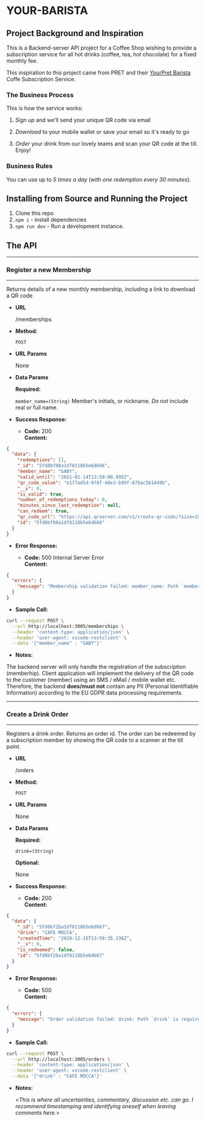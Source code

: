 # YOUR-BARISTA

## Project Background and Inspiration

This is a Backend-server API project for a Coffee Shop wishing to provide a subscription service for all hot drinks (coffee, tea, hot chocolate) for a fixed monthly fee.

This inspiration to this project came from PRET and their [YourPret Barista](https://www.pret.co.uk/en-GB/your-pret) Coffe Subscription Service.

### The Business Process

This is how the service works:

1. *Sign up* and we'll send your unique QR code via email

2. *Download* to your mobile wallet or save your email so it's ready to go

3. *Order* your drink from our lovely teams and scan your QR code at the till. Enjoy!

### Business Rules

You can use up to *5 times a day* (with *one redemption every 30 minutes*).

## Installing from Source and Running the Project

1. Clone this repo
2. `npm i` - install dependencies
3. `npm run dev` - Run a development instance.

## The API

----

### **Register a new Membership**

----

Returns details of a new monthly membership, including a link to download a QR code

* **URL**

  /memberships

* **Method:**
  

  `POST`

* **URL Params**

  None

* **Data Params**

   **Required:**
 
   `member_name=(String)` Member's initials, or nickname. *Do not* include real or full name.


* **Success Response:**
  

  * **Code:** 200 <br />
    **Content:**  

```json
{
  "data": {
    "redemptions": [],
    "_id": "5fd8bf08a1df8118b5e6d666",
    "member_name": "GABY",
    "valid_until": "2021-01-14T13:50:00.995Z",
    "qr_code_value": "e177ad5d-978f-40e3-b99f-87bac5b1449b",
    "__v": 0,
    "is_valid": true,
    "number_of_redemptions_today": 0,
    "minutes_since_last_redemption": null,
    "can_redeem": true,
    "qr_code_url": "https://api.qrserver.com/v1/create-qr-code/?size=150x150&data=e177ad5d-978f-40e3-b99f-87bac5b1449b",
    "id": "5fd8bf08a1df8118b5e6d666"
  }
}
```
 
* **Error Response:**


  * **Code:** 500 Internal Server Error <br />
    **Content:** 
```json
{
  "errors": {
    "message": "Membership validation failed: member_name: Path `member_name` is required."
  }
}
```

* **Sample Call:**

```bash
curl --request POST \
  --url http://localhost:3005/memberships \
  --header 'content-type: application/json' \
  --header 'user-agent: vscode-restclient' \
  --data '{"member_name" : "GABY"}'
```

* **Notes:**

The backend server will only handle the registration of the subscription (memberhip). Client application will implement the delivery of the QR code to the customer (member) using an SMS / eMail / mobile wallet etc. Therefore, the backend **does/must not** contain any PII (Personal Identifiable Information) according to the EU GDPR data processing requirements.

----

### **Create a Drink Order**

----

Registers a drink order. Returns an order id. The order can be redeemed by a subscription member by showing the QR code to a scanner at the till point.

* **URL**

  /orders

* **Method:**
  
   `POST`
  
*  **URL Params**

   None

* **Data Params**

    **Required:**
 
   `drink=(String)`

   **Optional:**
 
   None

* **Success Response:**
  
  * **Code:** 200 <br />
    **Content:**
```json
{
  "data": {
    "_id": "5fd8bf2ba1df8118b5e6d667",
    "drink": "CAFE MOCCA",
    "createdTime": "2020-12-15T13:50:35.236Z",
    "__v": 0,
    "is_redeemed": false,
    "id": "5fd8bf2ba1df8118b5e6d667"
  }
}
```
 
* **Error Response:**

  * **Code:** 500 <br />
    **Content:** 
```json 
{
  "errors": {
    "message": "Order validation failed: drink: Path `drink` is required."
  }
}
```


* **Sample Call:**
```bash
curl --request POST \
  --url http://localhost:3005/orders \
  --header 'content-type: application/json' \
  --header 'user-agent: vscode-restclient' \
  --data '{"drink" : "CAFE MOCCA"}'
```


* **Notes:**

  <_This is where all uncertainties, commentary, discussion etc. can go. I recommend timestamping and identifying oneself when leaving comments here._>